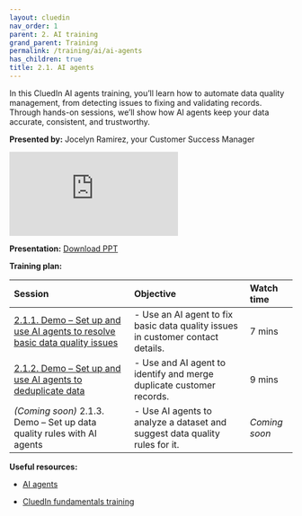 ```yaml
---
layout: cluedin
nav_order: 1
parent: 2. AI training
grand_parent: Training
permalink: /training/ai/ai-agents
has_children: true
title: 2.1. AI agents
---
```


In this CluedIn AI agents training, you’ll learn how to automate data quality management, from detecting issues to fixing and validating records. Through hands-on sessions, we’ll show how AI agents keep your data accurate, consistent, and trustworthy.

**Presented by:** Jocelyn Ramirez, your Customer Success Manager

<div class="videoFrame">
<iframe src="https://player.vimeo.com/video/1125198143?badge=0&amp;autopause=0&amp;player_id=0&amp;app_id=58479" frameborder="0" allow="autoplay; fullscreen; picture-in-picture; clipboard-write;" title="Welcome to CluedIn Fundamentals"></iframe>
</div>

**Presentation:** <a href="../../../assets/other/training-ppt/cluedin-ai-training-ai-agents-overview.pptx" download>Download PPT</a>

**Training plan:**

| Session | Objective | Watch time |
| :------ | :------ | :------ |
| [2.1.1. Demo – Set up and use AI agents to resolve basic data quality issues](/training/ai/ai-agents/fixing-data-quality-issues) | - Use an AI agent to fix basic data quality issues in customer contact details. | 7 mins |
| [2.1.2. Demo – Set up and use AI agents to deduplicate data](/training/ai/ai-agents/deduplicating-data) | - Use and AI agent to identify and merge duplicate customer records. | 9 mins |
| _(Coming soon)_ 2.1.3. Demo – Set up data quality rules with AI agents | - Use AI agents to analyze a dataset and suggest data quality rules for it. | _Coming soon_ |

**Useful resources:**

- [AI agents](/management/ai-agents)

- [CluedIn fundamentals training](/training/fundamentals)